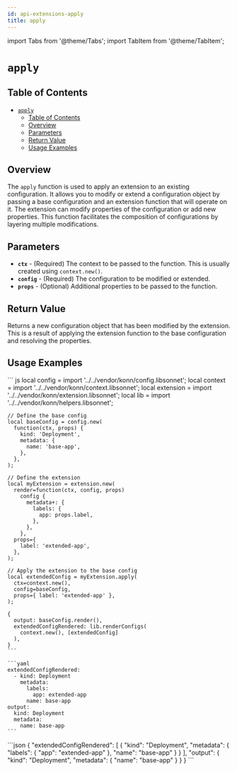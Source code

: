 ```yaml
---
id: api-extensions-apply
title: apply
---
```


import Tabs from '@theme/Tabs';
import TabItem from '@theme/TabItem';

# `apply`

## Table of Contents
- [`apply`](#apply)
  - [Table of Contents](#table-of-contents)
  - [Overview](#overview)
  - [Parameters](#parameters)
  - [Return Value](#return-value)
  - [Usage Examples](#usage-examples)

## Overview
The `apply` function is used to apply an extension to an existing configuration. It allows you to modify or extend a configuration object by passing a base configuration and an extension function that will operate on it. The extension can modify properties of the configuration or add new properties. This function facilitates the composition of configurations by layering multiple modifications.

## Parameters
- **`ctx`** - (Required) The context to be passed to the function. This is usually created using `context.new()`.
- **`config`** - (Required) The configuration to be modified or extended.
- **`props`** - (Optional) Additional properties to be passed to the function.

## Return Value
Returns a new configuration object that has been modified by the extension. This is a result of applying the extension function to the base configuration and resolving the properties.

## Usage Examples

<Tabs>
     <TabItem value="jsonnet" label="Jsonnet" default>
    ``` js
    local config = import '../../vendor/konn/config.libsonnet';
    local context = import '../../vendor/konn/context.libsonnet';
    local extension = import '../../vendor/konn/extension.libsonnet';
    local lib = import '../../vendor/konn/helpers.libsonnet';

    // Define the base config
    local baseConfig = config.new(
      function(ctx, props) {
        kind: 'Deployment',
        metadata: {
          name: 'base-app',
        },
      },
    );

    // Define the extension
    local myExtension = extension.new(
      render=function(ctx, config, props)
        config {
          metadata+: {
            labels: {
              app: props.label,
            },
          },
        },
      props={
        label: 'extended-app',
      },
    );

    // Apply the extension to the base config
    local extendedConfig = myExtension.apply(
      ctx=context.new(),
      config=baseConfig,
      props={ label: 'extended-app' },
    );

    {
      output: baseConfig.render(),
      extendedConfigRendered: lib.renderConfigs(
        context.new(), [extendedConfig]
      ),
    }
    ``` 
  </TabItem>
  <TabItem value="yaml" label="YAML Output">

    ```yaml
    extendedConfigRendered:
      - kind: Deployment
        metadata:
          labels:
            app: extended-app
          name: base-app
    output:
      kind: Deployment
      metadata:
        name: base-app
    ```
  </TabItem>
  <TabItem value="json" label="JSON Output">
    ```json
    {
       "extendedConfigRendered": [
          {
             "kind": "Deployment",
             "metadata": {
                "labels": {
                   "app": "extended-app"
                },
                "name": "base-app"
             }
          }
       ],
       "output": {
          "kind": "Deployment",
          "metadata": {
             "name": "base-app"
          }
       }
    }
    ```
    </TabItem>
</Tabs>